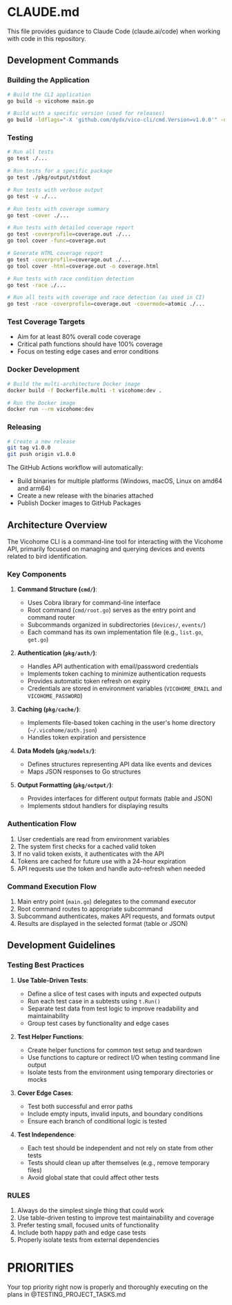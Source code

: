# CLAUDE.md

This file provides guidance to Claude Code (claude.ai/code) when working with code in this repository.

## Development Commands

### Building the Application
```bash
# Build the CLI application
go build -o vicohome main.go

# Build with a specific version (used for releases)
go build -ldflags="-X 'github.com/dydx/vico-cli/cmd.Version=v1.0.0'" -o vicohome main.go
```

### Testing
```bash
# Run all tests
go test ./...

# Run tests for a specific package
go test ./pkg/output/stdout

# Run tests with verbose output
go test -v ./...

# Run tests with coverage summary
go test -cover ./...

# Run tests with detailed coverage report
go test -coverprofile=coverage.out ./...
go tool cover -func=coverage.out

# Generate HTML coverage report
go test -coverprofile=coverage.out ./...
go tool cover -html=coverage.out -o coverage.html

# Run tests with race condition detection
go test -race ./...

# Run all tests with coverage and race detection (as used in CI)
go test -race -coverprofile=coverage.out -covermode=atomic ./...
```

### Test Coverage Targets
- Aim for at least 80% overall code coverage
- Critical path functions should have 100% coverage
- Focus on testing edge cases and error conditions

### Docker Development
```bash
# Build the multi-architecture Docker image
docker build -f Dockerfile.multi -t vicohome:dev .

# Run the Docker image
docker run --rm vicohome:dev
```

### Releasing
```bash
# Create a new release
git tag v1.0.0
git push origin v1.0.0
```

The GitHub Actions workflow will automatically:
- Build binaries for multiple platforms (Windows, macOS, Linux on amd64 and arm64)
- Create a new release with the binaries attached
- Publish Docker images to GitHub Packages

## Architecture Overview

The Vicohome CLI is a command-line tool for interacting with the Vicohome API, primarily focused on managing and querying devices and events related to bird identification.

### Key Components

1. **Command Structure (`cmd/`)**:
   - Uses Cobra library for command-line interface
   - Root command (`cmd/root.go`) serves as the entry point and command router
   - Subcommands organized in subdirectories (`devices/`, `events/`)
   - Each command has its own implementation file (e.g., `list.go`, `get.go`)

2. **Authentication (`pkg/auth/`)**:
   - Handles API authentication with email/password credentials
   - Implements token caching to minimize authentication requests
   - Provides automatic token refresh on expiry
   - Credentials are stored in environment variables (`VICOHOME_EMAIL` and `VICOHOME_PASSWORD`)

3. **Caching (`pkg/cache/`)**:
   - Implements file-based token caching in the user's home directory (`~/.vicohome/auth.json`)
   - Handles token expiration and persistence

4. **Data Models (`pkg/models/`)**:
   - Defines structures representing API data like events and devices
   - Maps JSON responses to Go structures

5. **Output Formatting (`pkg/output/`)**:
   - Provides interfaces for different output formats (table and JSON)
   - Implements stdout handlers for displaying results

### Authentication Flow

1. User credentials are read from environment variables
2. The system first checks for a cached valid token
3. If no valid token exists, it authenticates with the API
4. Tokens are cached for future use with a 24-hour expiration
5. API requests use the token and handle auto-refresh when needed

### Command Execution Flow

1. Main entry point (`main.go`) delegates to the command executor
2. Root command routes to appropriate subcommand
3. Subcommand authenticates, makes API requests, and formats output
4. Results are displayed in the selected format (table or JSON)

## Development Guidelines

### Testing Best Practices

1. **Use Table-Driven Tests**:
   - Define a slice of test cases with inputs and expected outputs
   - Run each test case in a subtests using `t.Run()`
   - Separate test data from test logic to improve readability and maintainability
   - Group test cases by functionality and edge cases

2. **Test Helper Functions**:
   - Create helper functions for common test setup and teardown
   - Use functions to capture or redirect I/O when testing command line output
   - Isolate tests from the environment using temporary directories or mocks

3. **Cover Edge Cases**:
   - Test both successful and error paths
   - Include empty inputs, invalid inputs, and boundary conditions
   - Ensure each branch of conditional logic is tested

4. **Test Independence**:
   - Each test should be independent and not rely on state from other tests
   - Tests should clean up after themselves (e.g., remove temporary files)
   - Avoid global state that could affect other tests

### RULES

1. Always do the simplest single thing that could work
2. Use table-driven testing to improve test maintainability and coverage
3. Prefer testing small, focused units of functionality
4. Include both happy path and edge case tests
5. Properly isolate tests from external dependencies

# PRIORITIES

Your top priority right now is properly and thoroughly executing on the plans in @TESTING_PROJECT_TASKS.md
